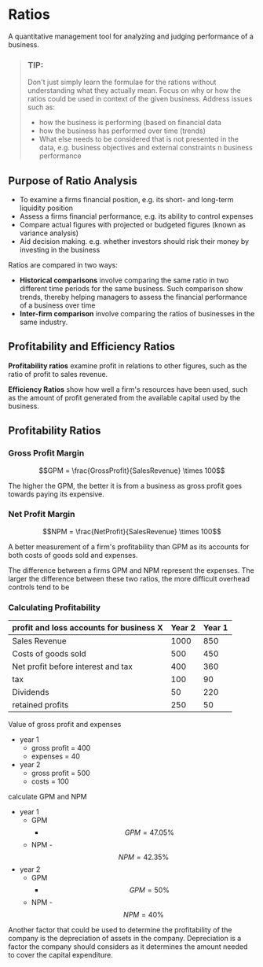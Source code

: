 <script type="text/javascript" async src="https://cdnjs.cloudflare.com/ajax/libs/mathjax/2.7.5/MathJax.js?config=TeX-MML-AM_CHTML"></script>
# Ratios

A quantitative management tool for analyzing and judging performance of a business. 

> ### TIP:
> 
> Don't just simply learn the formulae for the rations without understanding what they actually mean. Focus on why or how the ratios could be used in context of the given business. Address issues such as:
>  - how the business is performing (based on financial data
>  - how the business has performed over time (trends)
>  - What else needs to be considered that is not presented in the data, e.g. business objectives and external constraints n business performance


## Purpose of Ratio Analysis
- To examine a firms financial position, e.g. its short- and long-term liquidity position
- Assess a firms financial performance, e.g. its ability to control expenses
- Compare actual figures with projected or budgeted figures (known as variance analysis)
- Aid decision making. e.g. whether investors should risk their money by investing in the business

Ratios are compared in two ways:
 - **Historical comparisons** involve comparing the same ratio in two different time periods for the same business. Such comparison show trends, thereby helping managers to assess the financial performance of a business over time
 - **Inter-firm comparison** involve comparing the ratios of businesses in the same industry. 

## Profitability and Efficiency Ratios

**Profitability ratios** examine profit in relations to other figures, such as the ratio of profit to sales revenue.

**Efficiency Ratios** show how well a firm's resources have been used, such as the amount of profit generated from the available capital used by the business.


## Profitability Ratios

### Gross Profit Margin

$$GPM = \frac{GrossProfit}{SalesRevenue} \times 100$$

The higher the GPM, the better it is from a business as gross profit goes towards paying its expensive.


### Net Profit Margin

$$NPM = \frac{NetProfit}{SalesRevenue} \times 100$$

A better measurement of a firm's profitability than GPM as its accounts for both costs of goods sold and expenses.

The difference between a firms GPM and NPM represent the expenses. The larger the difference between these two ratios, the more difficult overhead controls tend to be


### Calculating Profitability

| profit and loss accounts for business X | Year 2 | Year 1 | 
| --------------------------------------- | ------ | ------ |
| Sales Revenue                           | 1000   | 850    |
| Costs of goods sold                     | 500    | 450    |
| Net profit before interest and tax      | 400    | 360    |
| tax                                     | 100    | 90     |
| Dividends                               | 50     | 220    |
| retained profits                        | 250    | 50     |



Value of gross profit and expenses
 - year 1
	 - gross profit = 400
	 - expenses = 40
 - year 2
	 - gross profit = 500
	 - costs = 100

calculate GPM and NPM
 - year 1
	 - GPM
		 - $$GPM = 47.05\%$$
	 - NPM
			 - $$NPM = 42.35\%$$
 - year 2
	 - GPM
		 - $$GPM =50\%$$
	 - NPM
			 - $$NPM = 40\%$$


Another factor that could be used to determine the profitability of the company is the depreciation of assets in the company. Depreciation is a factor the company should considers as it determines the amount needed to cover the capital expenditure.

